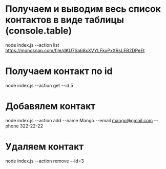 # Получаем и выводим весь список контактов в виде таблицы (console.table)

node index.js --action list
https://monosnap.com/file/dKU7Sa68xXVYLFkxPxXRsLEB2DPeEt

# Получаем контакт по id

node index.js --action get --id 5

# Добавялем контакт

node index.js --action add --name Mango --email mango@gmail.com --phone 322-22-22

# Удаляем контакт

node index.js --action remove --id=3
